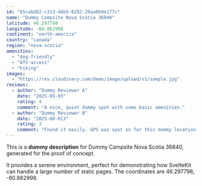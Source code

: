 ```yaml
---
id: "65cabd82-c313-46b5-8282-20aa6b9e177c"
name: "Dummy Campsite Nova Scotia 36840"
latitude: 46.297798
longitude: -60.862998
continent: "north-america"
country: "canada"
region: "nova-scotia"
amenities:
  - "dog-friendly"
  - "ATV-access"
  - "hiking"
images:
  - "https://res.cloudinary.com/demo/image/upload/v1/sample.jpg"
reviews:
  - author: "Dummy Reviewer A"
    date: "2025-05-03"
    rating: 4
    comment: "A nice, quiet dummy spot with some basic amenities."
  - author: "Dummy Reviewer B"
    date: "2025-08-013"
    rating: 3
    comment: "Found it easily. GPS was spot on for this dummy location."
---
```


This is a **dummy description** for Dummy Campsite Nova Scotia 36840, generated for the proof of concept.

It provides a serene environment, perfect for demonstrating how SvelteKit can handle a large number of static pages. The coordinates are 46.297798, -60.862998.
